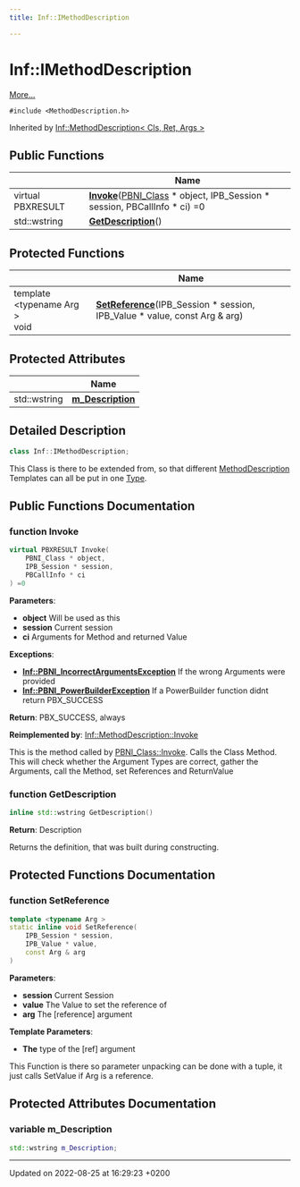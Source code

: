 ```yaml
---
title: Inf::IMethodDescription

---
```


# Inf::IMethodDescription



 [More...](#detailed-description)


`#include <MethodDescription.h>`

Inherited by [Inf::MethodDescription< Cls, Ret, Args >](/doxygen/Classes/class_inf_1_1_method_description/)

## Public Functions

|                | Name           |
| -------------- | -------------- |
| virtual PBXRESULT | **[Invoke](/doxygen/Classes/class_inf_1_1_i_method_description/#function-invoke)**([PBNI_Class](/doxygen/Classes/class_inf_1_1_p_b_n_i___class/) * object, IPB_Session * session, PBCallInfo * ci) =0 |
| std::wstring | **[GetDescription](/doxygen/Classes/class_inf_1_1_i_method_description/#function-getdescription)**() |

## Protected Functions

|                | Name           |
| -------------- | -------------- |
| template <typename Arg \> <br>void | **[SetReference](/doxygen/Classes/class_inf_1_1_i_method_description/#function-setreference)**(IPB_Session * session, IPB_Value * value, const Arg & arg) |

## Protected Attributes

|                | Name           |
| -------------- | -------------- |
| std::wstring | **[m_Description](/doxygen/Classes/class_inf_1_1_i_method_description/#variable-m-description)**  |

## Detailed Description

```cpp
class Inf::IMethodDescription;
```


This Class is there to be extended from, so that different [MethodDescription](/doxygen/Classes/class_inf_1_1_method_description/) Templates can all be put in one [Type](/doxygen/Classes/struct_inf_1_1_type/). 

## Public Functions Documentation

### function Invoke

```cpp
virtual PBXRESULT Invoke(
    PBNI_Class * object,
    IPB_Session * session,
    PBCallInfo * ci
) =0
```


**Parameters**: 

  * **object** Will be used as this 
  * **session** Current session 
  * **ci** Arguments for Method and returned Value 


**Exceptions**: 

  * **[Inf::PBNI_IncorrectArgumentsException](/doxygen/Classes/class_inf_1_1_p_b_n_i___incorrect_arguments_exception/)** If the wrong Arguments were provided 
  * **[Inf::PBNI_PowerBuilderException](/doxygen/Classes/class_inf_1_1_p_b_n_i___power_builder_exception/)** If a PowerBuilder function didnt return PBX_SUCCESS 


**Return**: PBX_SUCCESS, always

**Reimplemented by**: [Inf::MethodDescription::Invoke](/doxygen/Classes/class_inf_1_1_method_description/#function-invoke)


This is the method called by [PBNI_Class::Invoke](/doxygen/Classes/class_inf_1_1_p_b_n_i___class/#function-invoke). Calls the Class Method. This will check whether the Argument Types are correct, gather the Arguments, call the Method, set References and ReturnValue


### function GetDescription

```cpp
inline std::wstring GetDescription()
```


**Return**: Description 

Returns the definition, that was built during constructing.


## Protected Functions Documentation

### function SetReference

```cpp
template <typename Arg >
static inline void SetReference(
    IPB_Session * session,
    IPB_Value * value,
    const Arg & arg
)
```


**Parameters**: 

  * **session** Current Session 
  * **value** The Value to set the reference of 
  * **arg** The [reference] argument


**Template Parameters**: 

  * **The** type of the [ref] argument 


This Function is there so parameter unpacking can be done with a tuple, it just calls SetValue if Arg is a reference.


## Protected Attributes Documentation

### variable m_Description

```cpp
std::wstring m_Description;
```


-------------------------------

Updated on 2022-08-25 at 16:29:23 +0200